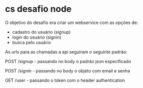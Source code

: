# cs desafio node

O objetivo do desafio era criar um webservice com as opções de: 
- cadastro do usuário (signup)
- login do usuário (signin)
- busca pelo usuário 

As urls para as chamadas a api seguiram o seguinte padrão:

POST /signup - passando no body o padrão json especificado

POST /signin - passando no body o objeto com email e senha

GET /user - passando o token com o header authentication

